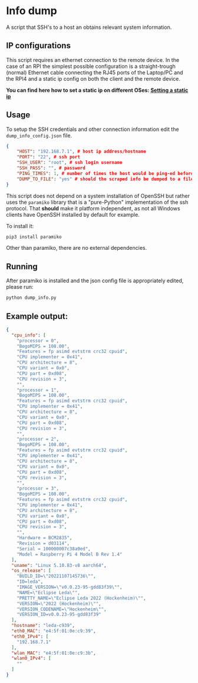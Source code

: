 # Info dump

A script that SSH's to a host an obtains relevant system information. 

## IP configurations

This script requires an ethernet connection to the remote device. In the case of an RPI the simplest possible configuration is a straight-trough (normal) Ethernet cable connecting the RJ45 ports of the Laptop/PC and the RPI4 and a static ip config on both the client and the remote device.

**You can find here how to set a static ip on different OSes: [Setting a static ip](/static_ips.md)**

## Usage

To setup the SSH credentials and other connection information edit the `dump_info_config.json` file.

```json
{
    "HOST": "192.168.7.1", # host ip address/hostname
    "PORT": "22", # ssh port
    "SSH_USER": "root", # ssh login username
    "SSH_PASS": "", # password
    "PING_TIMES": 1, # number of times the host would be ping-ed before ssh connection is attempted
    "DUMP_TO_FILE": "yes" # should the scraped info be dumped to a file  - <yes/no>
}
```

This script does not depend on a system installation of OpenSSH but rather uses the `paramiko` library that is a "pure-Python" implementation of the ssh protocol. That __should__ make it platform independent, as not all Windows clients have OpenSSH installed by default for example.

To install it:

```bash
pip3 install paramiko
```

Other than paramiko, there are no external dependencies.


## Running

After paramiko is installed and the json config file is appropriately edited, please run:

```bash
python dump_info.py
```

## Example output:

```json
{
  "cpu_info": [
    "processor = 0",
    "BogoMIPS = 108.00",
    "Features = fp asimd evtstrm crc32 cpuid",
    "CPU implementer = 0x41",
    "CPU architecture = 8",
    "CPU variant = 0x0",
    "CPU part = 0xd08",
    "CPU revision = 3",
    "",
    "processor = 1",
    "BogoMIPS = 108.00",
    "Features = fp asimd evtstrm crc32 cpuid",
    "CPU implementer = 0x41",
    "CPU architecture = 8",
    "CPU variant = 0x0",
    "CPU part = 0xd08",
    "CPU revision = 3",
    "",
    "processor = 2",
    "BogoMIPS = 108.00",
    "Features = fp asimd evtstrm crc32 cpuid",
    "CPU implementer = 0x41",
    "CPU architecture = 8",
    "CPU variant = 0x0",
    "CPU part = 0xd08",
    "CPU revision = 3",
    "",
    "processor = 3",
    "BogoMIPS = 108.00",
    "Features = fp asimd evtstrm crc32 cpuid",
    "CPU implementer = 0x41",
    "CPU architecture = 8",
    "CPU variant = 0x0",
    "CPU part = 0xd08",
    "CPU revision = 3",
    "",
    "Hardware = BCM2835",
    "Revision = d03114",
    "Serial = 100000007c38a9ed",
    "Model = Raspberry Pi 4 Model B Rev 1.4"
  ],
  "uname": "Linux 5.10.83-v8 aarch64",
  "os_release": [
    "BUILD_ID=\"20221107145736\"",
    "ID=leda",
    "IMAGE_VERSION=\"v0.0.23-95-gdd83f39\"",
    "NAME=\"Eclipse Leda\"",
    "PRETTY_NAME=\"Eclipse Leda 2022 (Hockenheim)\"",
    "VERSION=\"2022 (Hockenheim)\"",
    "VERSION_CODENAME=\"Hockenheim\"",
    "VERSION_ID=v0.0.23-95-gdd83f39"
  ],
  "hostname": "leda-c939",
  "eth0_MAC": "e4:5f:01:0e:c9:39",
  "eth0_IPv4": [
    "192.168.7.1"
  ],
  "wlan_MAC": "e4:5f:01:0e:c9:3b",
  "wlan0_IPv4": [
    ""
  ]
}
```